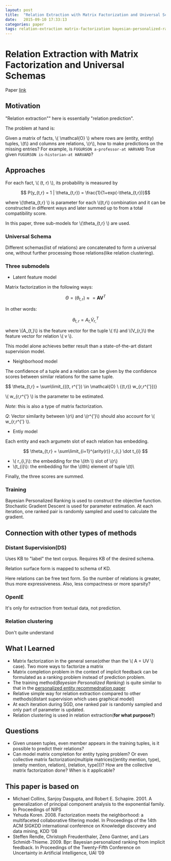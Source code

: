 ```yaml
---
layout: post
title:  "Relation Extraction with Matrix Factorization and Universal Schemas"
date:   2015-09-10 17:33:13
categories: paper
tags: relation-extraction matrix-factorization bayesian-personalized-ranking
---
```


# Relation Extraction with Matrix Factorization and Universal Schemas

Paper [link](https://people.cs.umass.edu/~lmyao/papers/univ-schema-tacl.pdf)

## Motivation

"Relation extraction"" here is essentially "relation prediction".

The problem at hand is:

Given a matrix of facts, \\( \mathcal{O} \\) where rows are (entity, entity) tuples, \\(t\\) and columns are relations, \\(r\\), how to make predictions on the missing entries? For example, is `FUGURSON a-professor-at HARVARD` True given `FUGURSON is-historian-at HARVARD`?

## Approaches

For each fact, \\( (t, r) \\), its probability is measured by

$$ P(y_{t,r} = 1 | \theta_{t,r}) = \frac{1}{1+exp(-\theta_{t,r})}$$

where \\(\theta_{t,r} \\) is parameter for each \\((t,r\\) combination and it can be constructed in different ways and later summed up to from a total compatibility score.

In this paper, three sub-models for \\(\theta_{t,r} \\) are used.

### Universal Schema

Different schemas(list of relations) are concatenated to form a universal one, without further processing those relations(like relation clustering).

### Three submodels

- Latent feature model

Matrix factorization in the following ways:

$$ \Theta = (\theta_{t,r}) \approx = \mathbf{A} \mathbf{V}^T $$

In other words:

$$ \theta_{t,r} = A_{t,}\dot V_{r,}^T $$

where \\(A_{t,}\\) is the feature vector for the tuple \\( t\\) and  \\(V_{r,}\\) the feature vector for relation \\( v \\).

This model alone achieves better result than a state-of-the-art distant supervision model.

- Neighborhood model

The confidence of a tuple and a relation can be given by the confidence scores between similar relations for the same tuple.

$$ \theta_{t,r} = \sum\limit_{((t, r^{'}) \in \mathcal{O} \\ {(t,r)} w_{r,r^{'}})}


\\( w_{r,r^{'} \\) is the parameter to be estimated.

*Note*: this is also a type of matrix factorization.

*Q*: Vector similarity between \\(r\\) and \\(r^{'}\\) should also account for \\( w_{r,r^{'} \\).

- Entiy model

Each entity and each argumetn slot of each relation has embedding.

$$ \theta_{t,r} = \sum\limit_{i=1}^{arity(r)} r_{i,} \dot t_{i} $$

- \\( r_{i,}\\): the embedding for the \\(ith \\) slot of \\(r\\)
- \\(t_{i}\\): the embedding for the \\(ith\\) element of tuple \\(t)\\

Finally, the three scores are summed.

### Training

Bayesian Personalized Ranking is used to construct the objective function. Stochastic Gradient Descent is used for parameter estimation. At each iteration, one ranked pair is randomly sampled and used to calculate the gradient.

## Connection with other types of methods

### Distant Supervision(DS)
Uses KB to "label" the text corpus. Requires KB of the desired schema.

Relation surface form is mapped to schema of KD.

Here relations can be free text form. So the number of relations is greater, thus more expressiveness. Also, less compactness or more sparsity?

### OpenIE

It's only for extraction from textual data, not prediction.

### Relation clustering

Don't quite understand

## What I Learned

- Matrix factorization in the general sense(other than the \\( A = UV \\) case). Two more ways to factorize a matrix
- Matrix completion problem in the context of implicit feedback can be formulated as a ranking problem instead of prediction problem.
- The training method(*Bayesian Personalized Ranking*) is quite similar to that in the [personalized entity recommednation paper](/paper/2015/09/06/paper/)
- Relative simple way for relation extraction compared to other methods(distant supervision which uses graphical model)
- At each iteration during SGD, one ranked pair is randomly sampled and only part of parameter is updated.
- Relation clustering is used in relation extraction(**for what purpose?**)


## Questions

- Given unseen tuples, even member appears in the training tuples, is it possible to predict their relations?
- Can model matrix completion for entity typing problem? Or even collective matrix factorization(multiple matrices((entity mention, type), (eneity mention, relation), (relation, type)))?
  How are the collective matrix factorization done? When is it applicable?


## This paper is based on

- Michael Collins, Sanjoy Dasgupta, and Robert E. Schapire. 2001. A generalization of principal component analysis to the exponential family. In Proceedings of NIPS
- Yehuda Koren. 2008. Factorization meets the neighborhood: a multifaceted collaborative filtering model. In Proceedings of the 14th ACM SIGKDD international conference on Knowledge discovery and data mining, KDD ’08
- Steffen Rendle, Christoph Freudenthaler, Zeno Gantner, and Lars Schmidt-Thieme. 2009. Bpr: Bayesian personalized ranking from implicit feedback. In Proceedings of the Twenty-Fifth Conference on Uncertainty in Artificial Intelligence, UAI ’09


